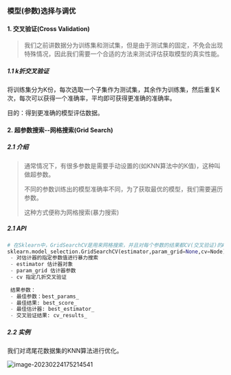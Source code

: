 ### 模型(参数)选择与调优



#### 1. 交叉验证(Cross Validation)

> 我们之前讲数据分为训练集和测试集，但是由于测试集的固定，不免会出现特殊情况，因此我们需要一个合适的方法来测试评估获取模型的真实性能。

##### 1.1 k折交叉验证

将训练集分为K份，每次选取一个子集作为测试集，其余作为训练集，然后重复K次，每次可以获得一个准确率，平均即可获得更准确的准确率。

目的：得到更准确的模型评估数据。





#### 2. 超参数搜索--网格搜索(Grid Search)

##### 2.1 介绍

> 通常情况下，有很多参数是需要手动设置的(如KNN算法中的K值)，这种叫做超参数。
>
> 不同的参数训练出的模型准确率不同，为了获取最优的模型，我们需要遍历参数。
>
> 这种方式便称为网格搜索(暴力搜索)

##### 2.1 API

```python
# 在Sklearn中，GridSearchCV是用来网格搜索，并且对每个参数的结果都CV(交叉验证)的APi
sklearn.model_selection.GridSearchCV(estimator,param_grid=None,cv=Node)
 - 对估计器的指定参数值进行暴力搜索
 - estimator 估计器对象
 - param_grid 估计器参数
 - cv 指定几折交叉验证
 
 结果参数：
 - 最佳参数：best_params_
 - 最佳结果: best_score_
 - 最佳估计器: best_estimator_
 - 交叉验证结果: cv_results_
```

##### 2.2 实例

我们对鸢尾花数据集的KNN算法进行优化。

![image-20230224175214541](https://saladday-figure-bed.oss-cn-chengdu.aliyuncs.com/img/image-20230224175214541.png)








